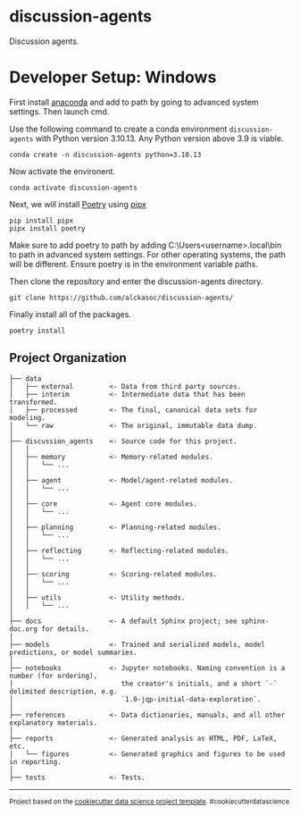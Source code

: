 # discussion-agents

Discussion agents. 

# Developer Setup: Windows

First install [anaconda](https://docs.anaconda.com/free/anaconda/install/windows/) and add to path by going to advanced system settings. Then launch cmd.

Use the following command to create a conda environment `discussion-agents` with Python version 3.10.13. Any Python version above 3.9 is viable.
```
conda create -n discussion-agents python=3.10.13
```
Now activate the environent.
```
conda activate discussion-agents
```
Next, we will install [Poetry](https://python-poetry.org/docs/) using [pipx](https://pipx.pypa.io/stable/docs/)
```
pip install pipx
pipx install poetry
```
Make sure to add poetry to path by adding C:\Users\<username>\.local\bin to path in advanced system settings. For other operating systems, the path will be different. Ensure poetry is in the environment variable paths.

Then clone the repository and enter the discussion-agents directory.
``` 
git clone https://github.com/alckasoc/discussion-agents/

```
Finally install all of the packages.
```
poetry install
```

Project Organization
------------

    ├── data
    │   ├── external         <- Data from third party sources.
    │   ├── interim          <- Intermediate data that has been transformed.
    │   ├── processed        <- The final, canonical data sets for modeling.
    │   └── raw              <- The original, immutable data dump.
    │
    ├── discussion_agents    <- Source code for this project.
    │   │
    │   ├── memory           <- Memory-related modules.
    │   │   └── ...
    │   │
    │   ├── agent            <- Model/agent-related modules.
    │   │   └── ...
    │   │
    │   ├── core             <- Agent core modules.
    │   │   └── ...
    │   │
    │   ├── planning         <- Planning-related modules.
    │   │   └── ...
    │   │
    │   ├── reflecting       <- Reflecting-related modules.
    │   │   └── ...
    │   │
    │   ├── scoring          <- Scoring-related modules.
    │   │   └── ...
    │   │
    │   ├── utils            <- Utility methods.
    │   │   └── ...
    │
    ├── docs                 <- A default Sphinx project; see sphinx-doc.org for details.
    │
    ├── models               <- Trained and serialized models, model predictions, or model summaries.
    │
    ├── notebooks            <- Jupyter notebooks. Naming convention is a number (for ordering),
    │                           the creator's initials, and a short `-` delimited description, e.g.
    │                           `1.0-jqp-initial-data-exploration`.
    │
    ├── references           <- Data dictionaries, manuals, and all other explanatory materials.
    │
    ├── reports              <- Generated analysis as HTML, PDF, LaTeX, etc.
    │   └── figures          <- Generated graphics and figures to be used in reporting.
    │
    ├── tests                <- Tests.

--------

<p><small>Project based on the <a target="_blank" href="https://drivendata.github.io/cookiecutter-data-science/">cookiecutter data science project template</a>. #cookiecutterdatascience</small></p>
